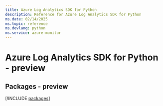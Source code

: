 ```yaml
---
title: Azure Log Analytics SDK for Python
description: Reference for Azure Log Analytics SDK for Python
ms.date: 02/14/2025
ms.topic: reference
ms.devlang: python
ms.service: azure-monitor
---
```

# Azure Log Analytics SDK for Python - preview
## Packages - preview
[!INCLUDE [packages](log-analytics-index.md)]
